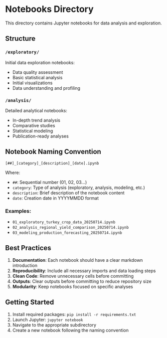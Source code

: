 # Notebooks Directory

This directory contains Jupyter notebooks for data analysis and exploration.

## Structure

### `/exploratory/`
Initial data exploration notebooks:
- Data quality assessment
- Basic statistical analysis
- Initial visualizations
- Data understanding and profiling

### `/analysis/`
Detailed analytical notebooks:
- In-depth trend analysis
- Comparative studies
- Statistical modeling
- Publication-ready analyses

## Notebook Naming Convention

```
[##]_[category]_[description]_[date].ipynb
```

Where:
- `##`: Sequential number (01, 02, 03...)
- `category`: Type of analysis (exploratory, analysis, modeling, etc.)
- `description`: Brief description of the notebook content
- `date`: Creation date in YYYYMMDD format

### Examples:
- `01_exploratory_turkey_crop_data_20250714.ipynb`
- `02_analysis_regional_yield_comparison_20250714.ipynb`
- `03_modeling_production_forecasting_20250714.ipynb`

## Best Practices

1. **Documentation**: Each notebook should have a clear markdown introduction
2. **Reproducibility**: Include all necessary imports and data loading steps
3. **Clean Code**: Remove unnecessary cells before committing
4. **Outputs**: Clear outputs before committing to reduce repository size
5. **Modularity**: Keep notebooks focused on specific analyses

## Getting Started

1. Install required packages: `pip install -r requirements.txt`
2. Launch Jupyter: `jupyter notebook`
3. Navigate to the appropriate subdirectory
4. Create a new notebook following the naming convention
